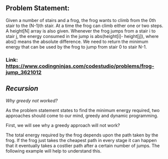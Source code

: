 ## Problem Statement:

Given a number of stairs and a frog, the frog wants to climb from the 0th stair to the (N-1)th stair. At a time the frog can climb either one or two steps. A height[N] array is also given. Whenever the frog jumps from a stair i to stair j, the energy consumed in the jump is abs(height[i]- height[j]), where abs() means the absolute difference. 
We need to return the minimum energy that can be used by the frog to jump from stair 0 to stair N-1.

### Link: https://www.codingninjas.com/codestudio/problems/frog-jump_3621012

## *Recursion*

*Why greedy not worked?*

As the problem statement states to find the minimum energy required, two approaches should come to our mind, greedy and dynamic programming.

First, we will see why a greedy approach will not work?

The total energy required by the frog depends upon the path taken by the frog. If the frog just takes the cheapest path in every stage it can happen that it eventually takes a costlier path after a certain number of jumps. The following example will help to understand this.
